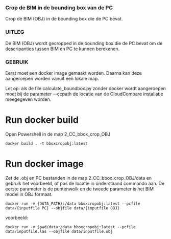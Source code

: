 ### Crop de BIM in de bounding box van de PC
Crop de BIM (OBJ) in de bounding box die de PC bevat.

### UITLEG
De BIM (OBJ) wordt gecropped in de bounding box die de PC bevat om de descripanties tussen BIM en PC te kunnen berekenen.

### GEBRUIK
Eerst moet een docker image gemaakt worden. Daarna kan deze aangeroepen worden vanuit een lokale map.

Let op: als de file calculate_boundbox.py zonder docker wordt aangeroepen moet bij de parameter --ccpath de locatie van de CloudCompare installatie meegegeven worden.

# Run docker build
Open Powershell in de map 2_CC_bbox_crop_OBJ

`docker build . -t bboxcropobj:latest`

# Run docker image
Zet de .obj en PC bestanden in de map 2_CC_bbox_crop_OBJ/data en gebruik het voorbeeld, of pas de locatie in onderstaand commando aan.
De eerste parameter is de puntenwolk en de tweede parameter is het BIM model in OBJ formaat.

`docker run -v {DATA_PATH}:/data bboxcropobj:latest --pcfile data/{inputfile PC} --objfile data/{inputfile OBJ}`

voorbeeld:

`docker run -v $pwd/data:/data bboxcropobj:latest --pcfile data/inputfile.las --objfile data/inputfile.obj`
